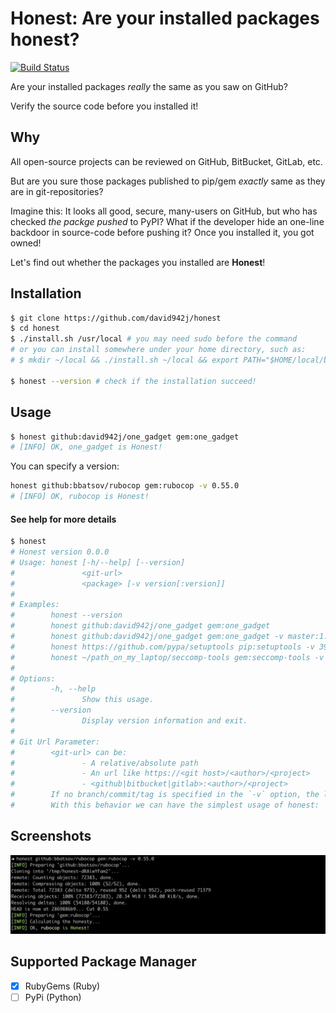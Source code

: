 # Honest: Are your installed packages honest?
[![Build Status](https://travis-ci.org/david942j/honest.svg?branch=master)](https://travis-ci.org/david942j/honest)

Are your installed packages _really_ the same as you saw on GitHub?

Verify the source code before you installed it!

## Why

All open-source projects can be reviewed on GitHub, BitBucket, GitLab, etc.

But are you sure those packages published to pip/gem *exactly* same as they are in git-repositories?

Imagine this:
It looks all good, secure, many-users on GitHub, but who has checked *the packge pushed* to PyPI?
What if the developer hide an one-line backdoor in source-code before pushing it?
Once you installed it, you got owned!

Let's find out whether the packages you installed are **Honest**!

## Installation

```bash
$ git clone https://github.com/david942j/honest
$ cd honest
$ ./install.sh /usr/local # you may need sudo before the command
# or you can install somewhere under your home directory, such as:
# $ mkdir ~/local && ./install.sh ~/local && export PATH="$HOME/local/bin:$PATH"

$ honest --version # check if the installation succeed!
```

## Usage

```bash
$ honest github:david942j/one_gadget gem:one_gadget
# [INFO] OK, one_gadget is Honest!
```

You can specify a version:
```bash
honest github:bbatsov/rubocop gem:rubocop -v 0.55.0
# [INFO] OK, rubocop is Honest!
```


#### See help for more details

```bash
$ honest
# Honest version 0.0.0
# Usage: honest [-h/--help] [--version]
#               <git-url>
#               <package> [-v version[:version]]
#
# Examples:
#        honest --version
#        honest github:david942j/one_gadget gem:one_gadget
#        honest github:david942j/one_gadget gem:one_gadget -v master:1.6.0
#        honest https://github.com/pypa/setuptools pip:setuptools -v 39.0.1
#        honest ~/path_on_my_laptop/seccomp-tools gem:seccomp-tools -v 1.2.0
#
# Options:
#        -h, --help
#               Show this usage.
#        --version
#               Display version information and exit.
#
# Git Url Parameter:
#        <git-url> can be:
#               - A relative/absolute path
#               - An url like https://<git host>/<author>/<project>
#               - <github|bitbucket|gitlab>:<author>/<project>
#        If no branch/commit/tag is specified in the `-v` option, the latest release(tag) will be used.
#        With this behavior we can have the simplest usage of honest: `$ honest github:user/proj pip:proj`.

```

## Screenshots

![honest gem](https://github.com/david942j/honest/blob/master/screenshots/rubocop.png?raw=true)

## Supported Package Manager

- [x] RubyGems (Ruby)
- [ ] PyPi (Python)
